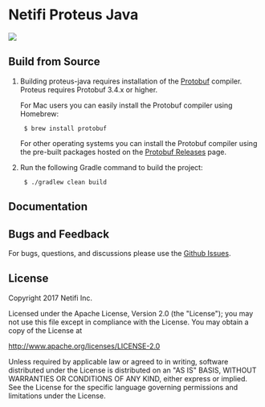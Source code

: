 # Netifi Proteus Java

<a href='https://travis-ci.org/netifi-proteus/proteus-java'><img src='https://travis-ci.org/netifi-proteus/proteus-java.svg?branch=master'></a>


## Build from Source
1. Building proteus-java requires installation of the [Protobuf](https://github.com/google/protobuf) compiler. Proteus requires Protobuf 3.4.x or higher.

    For Mac users you can easily install the Protobuf compiler using Homebrew:

        $ brew install protobuf

    For other operating systems you can install the Protobuf compiler using the pre-built packages hosted on the [Protobuf Releases](https://github.com/google/protobuf/releases) page.

2. Run the following Gradle command to build the project:

        $ ./gradlew clean build

## Documentation

## Bugs and Feedback

For bugs, questions, and discussions please use the [Github Issues](https://github.com/proteus/proteus-java/issues).

## License
Copyright 2017 Netifi Inc.

Licensed under the Apache License, Version 2.0 (the "License"); you may not use this file except in compliance with the License. You may obtain a copy of the License at

http://www.apache.org/licenses/LICENSE-2.0

Unless required by applicable law or agreed to in writing, software distributed under the License is distributed on an "AS IS" BASIS, WITHOUT WARRANTIES OR CONDITIONS OF ANY KIND, either express or implied. See the License for the specific language governing permissions and limitations under the License.
